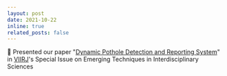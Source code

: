```yaml
---
layout: post
date: 2021-10-22
inline: true
related_posts: false
---
```

🔬 Presented our paper "<a href = "https://www.viirj.org/specialissues/2021/SP2110/Part%202.pdf">Dynamic Pothole Detection and Reporting System</a>" in <a href = "https://www.viirj.org">VIIRJ</a>'s Special Issue on Emerging Techniques in Interdisciplinary Sciences
